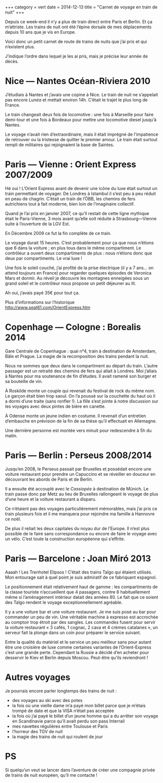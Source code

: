 +++
category = vert
date = 2014-12-13
title = "Carnet de voyage en train de nuit"
+++

Depuis ce week-end il n’y a plus de train direct entre Paris et Berlin.
Et ça m’attriste. Les trains de nuit ont été l’épine dorsale de mes
déplacements depuis 10 ans que je vis en Europe.

Voici donc un petit carnet de route de trains de nuits que j’ai pris et
qui n’existent plus.

J’indique l’ordre dans lequel je les ai pris, mais je précise leur année
de décès.

# Nice — Nantes Océan-Riviera 2010

J’étudiais à Nantes et j’avais une copine à Nice. Le train de nuit ne
s’appelait pas encore *Lunéa* et mettait environ 14h. C’était le trajet
le plus long de France.

Le train changeait deux fois de locomotive : une fois à Marseille pour
faire demi-tour et une fois à Bordeaux pour mettre une locomotive diesel
jusqu’à Nantes.

Le voyage n’avait rien d’extraordinaire, mais il était imprégné de
l’impatience de retrouver ou la tristesse de quitter le premier amour.
Le train était surtout rempli de militaires qui rejoignaient la base de
Saintes.

# Paris — Vienne : Orient Express 2007/2009

Hé oui ! L’Orient Express avant de devenir une icône du luxe était
surtout un train permettant de voyager. De Londres à Istambul il s’est
peu à peu réduit en peau de chagrin. C’était un train de l’ÖBB, les
chemins de fers autrichiens tout à fait moderne, bien loin de
l’imaginaire collectif.

Quand je l’ai pris en janvier 2007, ce qu’il restait de cette ligne
mythique était le Paris-Vienne, 3 mois avant qu’elle soit réduite à
Strasbourg—Vienne suite à l’ouverture de la LGV Est.

En Décembre 2009 ce fut la fin complète de ce train.

Le voyage durait 15 heures. C’est probablement pour ça que nous n’étions
que 6 dans la voiture ; en plus tous dans le même compartiment. Le
contrôleur a ouvert deux compartiments de plus : nous n’étions donc que
deux par compartiments. Le vrai luxe !

Une fois le soleil couché, j’ai profité de la prise électrique (il y a 7
ans... on attend toujours en France) pour regarder quelques épisodes de
Veronica Mars et dormir. Au réveil je découvre les montagnes enneigées
sous un grand soleil et le contrôleur nous propose un petit déjeuner au
lit.

Ah oui, j’avais payé 35€ pour tout ça.

Plus d’informations sur l’historique
<http://www.seat61.com/OrientExpress.htm>

# Copenhage — Cologne : Borealis 2014

Gare Centrale de Copenhague : quai n°4, train à destination de
Amsterdam, Bâle et Prague. La magie de la recomposition des trains
pendant la nuit.

Nous ne sommes que deux dans le compartiment au départ du train. L’autre
passager est un retraité des chemins de fers qui allait à Londres. Moi
j’allais à Nantes pour ma soutenance de fin d’études. Il avait ramené
son burger et sa bouteille de vin.

À Roskilde monte un couple qui revenait du festival de rock du même nom.
Le garçon était bien trop saoul. On l’a poussé sur la couchette du haut
où il a dormi d’une traite (sans ronfler !). La fille s’est jointe à
notre discussion sur les voyages avec deux pintes de bière en canette.

À Odense monte un jeune indien en costume. Il revenait d’un entretien
d’embauche en prévision de la fin de sa thèse qu’il effectuait en
Allemagne.

Une dernière personne est montée vers minuit pour redescendre à 5h du
matin.

# Paris — Berlin : Perseus 2008/2014

Jusqu’en 2008, le Perseus passait par Bruxelles et possédait encore une
voiture restaurant pour prendre un Capuccino et se réveiller en douceur
en découvrant les abords de Paris et de Berlin.

Il a ensuite été accouplé avec le *Cassiopée* à destination de Münich.
Le train passe donc par Metz au lieu de Bruxelles rallongeant le voyage
de plus d’une heure et la voiture restaurant a disparu.

Ce n’étaient pas des voyages particulièrement mémorables, mais j’ai pris
ce train plusieurs fois et il me manquera pour rejoindre ma famille à
Hannovre ce noël.

De plus il reliait les deux capitales du noyau dur de l’Europe. Il n’est
plus possible de le faire sans correspondance ou encore de faire le
voyage avec un vélo. C’est toute la construction européenne qui
s’effrite.

# Paris — Barcelone : Joan Miró 2013

Aaaah ! Les Trenhotel Elipsos ! C’était des trains Talgo qui étaient
utilisés. Mon entourage sait à quel point je suis admiratif de ce
fabriquant espagnol.

Le positionnement était relativement haut de gamme : les compartiments
de la classe touriste n’accueillent que 4 passagers, contre 6
habituellement même si l’aménagement intérieur datait des années 80. Le
fait que ce soient des Talgo rendent le voyage exceptionnellement
agréable.

Il y a une voiture bar et une voiture restaurant. Je me suis posé au bar
pour commander un peu de vin. Une véritable machine à expresso est
accrochée au comptoir trop étroit par des sangles. Les commandes fusent
pour servir la voiture restaurant « 3 cafés, 1 cognac, 2 cava et 4
crèmes catalanes », un serveur fait la plonge dans un coin pour préparer
le service suivant.

Entre la qualité du matériel et le service un peu meilleur sans pour
autant être une croisière de luxe comme certaines variantes de
l’Orient-Express c’est une grande perte. Cependant la Russie a décidé
d’en acheter pour desservir le Kiev et Berlin depuis Moscou. Peut-être
qu’ils reviendront !

# Autres voyages

Je pourrais encore parler longtemps des trains de nuit :

-   des voyages au ski avec des potes
-   la fois où une vieille dame m’a payé mon billet parce que je m’étais
    trompé de date et que la VISA n’était pas acceptée
-   la fois où j’ai payé le billet d’un jeune homme qui a du arrêter son
    voyage en Scandinavie parce qu’il avait perdu son pass Interrail
-   mes navettes régulières entre Toulouse et Paris
-   l’horreur des TGV de nuit
-   la magie des trains de nuit qui roulent de jour

# PS

Si quelqu’un veut se lancer dans l’aventure de créer une compagnie
privée de trains de nuit européen, qu’il me contacte !
